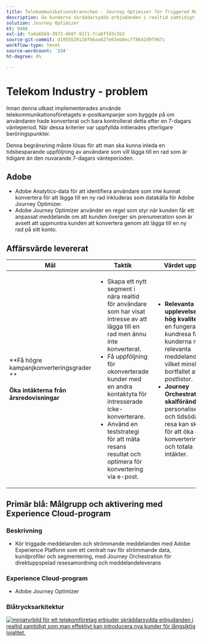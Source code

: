 ```yaml
---
title: Telekommunikationsbranschen - Journey Optimizer för Triggered Messaging
description: Ge kunderna skräddarsydda erbjudanden i realtid samtidigt som ni effektivt kan introducera nya kunder för långsiktig lojalitet.
solution: Journey Optimizer
kt: 9486
exl-id: fa4a6569-3972-4b97-91f1-7ca8ffd3c5b3
source-git-commit: d19555201107b6aa827e63eb8ecff8642d9f967c
workflow-type: tm+mt
source-wordcount: '334'
ht-degree: 0%

---
```


# Telekom Industry - problem

Innan denna utkast implementerades använde telekommunikationsföretagets e-postkampanjer som byggde på om användaren hade konverterat och bara kontrollerat detta efter en 7-dagars vänteperiod. När dessa kriterier var uppfyllda initierades ytterligare beröringspunkter.

Denna begränsning måste lösas för att man ska kunna inleda en tidsbesparande uppföljning av användare som vill lägga till en rad som är tidigare än den nuvarande 7-dagars vänteperioden.

## Adobe

* Adobe Analytics-data för att identifiera användare som inte kunnat konvertera för att lägga till en ny rad inkluderas som datakälla för Adobe Journey Optimizer.
* Adobe Journey Optimizer använder en regel som styr när kunden får ett anpassat meddelande om att kunden överger sin prenumeration som är avsett att uppmuntra kunden att konvertera genom att lägga till en ny rad på sitt konto.


## Affärsvärde levererat

| Mål | Taktik | Värdet upplåst |
|---|---|---|
| **Få högre kampanjkonverteringsgrader **<br></br>**Öka intäkterna från årsredovisningar**</ul> | <ul><li>Skapa ett nytt segment i nära realtid för användare som har visat intresse av att lägga till en rad men ännu inte konverterat.</li><li>Få uppföljning för okonverterade kunder med en andra kontaktyta för intresserade icke-konverterare. </li><li>Använd en teststrategi för att mäta resans resultat och optimera för konvertering via e-post.</li></ul> | <ul><li><strong>Relevanta upplevelser med hög kvalitet:</strong> Med en fungerande kundresa får kunderna mer relevanta meddelanden, vilket minskar bortfallet av e-postlistor.</li><li><strong>Journey Orchestration vid skalförändring:</strong>En personaliserad och tidsödande resa kan skapas för att öka antalet konverteringar och totala intäkter.</li></ul> |

## Primär blå: Målgrupp och aktivering med Experience Cloud-program

### Beskrivning

<ul><li>Kör triggade meddelanden och strömmande meddelanden med Adobe Experience Platform som ett centralt nav för strömmande data, kundprofiler och segmentering, med Journey Orchestration för direktuppspelad resesamordning och meddelandeleverans</li></ul>

### Experience Cloud-program

<ul><li>Adobe Journey Optimizer</li></ul>

### Blåtrycksarkitektur

<a href="https://experienceleague.adobe.com/docs/blueprints-learn/architecture/customer-journeys/journey-optimizer.html?lang=en"><img alt="miniatyrbild för ett telekomföretag erbjuder skräddarsydda erbjudanden i realtid samtidigt som man effektivt kan introducera nya kunder för långsiktig lojalitet." src="https://experienceleague.adobe.com/docs/blueprints-learn/assets/journey-optimizer.png?lang=en"/></a>
